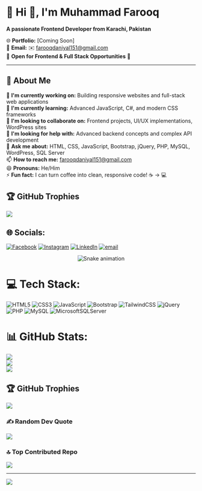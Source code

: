 # 💫 Hi 👋, I'm Muhammad Farooq  
**A passionate Frontend Developer from Karachi, Pakistan**

🌐 **Portfolio:** [Coming Soon]  
📧 **Email:** ✉️ farooqdaniyal151@gmail.com  
💼 **Open for Frontend & Full Stack Opportunities** 🚀

---

## 🚀 About Me

🔭 **I'm currently working on:** Building responsive websites and full-stack web applications  
🌱 **I'm currently learning:** Advanced JavaScript, C#, and modern CSS frameworks  
👯 **I'm looking to collaborate on:** Frontend projects, UI/UX implementations, WordPress sites  
🤔 **I'm looking for help with:** Advanced backend concepts and complex API development  
💬 **Ask me about:** HTML, CSS, JavaScript, Bootstrap, jQuery, PHP, MySQL, WordPress, SQL Server  
📫 **How to reach me:** farooqdaniyal151@gmail.com  
😄 **Pronouns:** He/Him  
⚡ **Fun fact:** I can turn coffee into clean, responsive code! ☕ → 💻

## 🏆 GitHub Trophies
![](https://github-profile-trophy.vercel.app/?username=farooqdaniyal&theme=radical&no-frame=false&no-bg=true&margin-w=4)
  
## 🌐 Socials:
[![Facebook](https://img.shields.io/badge/Facebook-%231877F2.svg?logo=Facebook&logoColor=white)](https://facebook.com/61582658026997) [![Instagram](https://img.shields.io/badge/Instagram-%23E4405F.svg?logo=Instagram&logoColor=white)](https://instagram.com/farooq_daniyal9) [![LinkedIn](https://img.shields.io/badge/LinkedIn-%230077B5.svg?logo=linkedin&logoColor=white)](https://linkedin.com/in/faroog-daniyal-905589362) [![email](https://img.shields.io/badge/Email-D14836?logo=gmail&logoColor=white)](mailto:farooqdaniyal151@gmail.com) 

<div align="center">
  <img src="https://profile-readme-generator.com/assets/snake.svg" alt="Snake animation" />
</div>

# 💻 Tech Stack:
![HTML5](https://img.shields.io/badge/html5-%23E34F26.svg?style=for-the-badge&logo=html5&logoColor=white) ![CSS3](https://img.shields.io/badge/css3-%231572B6.svg?style=for-the-badge&logo=css3&logoColor=white) ![JavaScript](https://img.shields.io/badge/javascript-%23323330.svg?style=for-the-badge&logo=javascript&logoColor=%23F7DF1E) ![Bootstrap](https://img.shields.io/badge/bootstrap-%238511FA.svg?style=for-the-badge&logo=bootstrap&logoColor=white) ![TailwindCSS](https://img.shields.io/badge/tailwindcss-%2338B2AC.svg?style=for-the-badge&logo=tailwind-css&logoColor=white) ![jQuery](https://img.shields.io/badge/jquery-%230769AD.svg?style=for-the-badge&logo=jquery&logoColor=white) ![PHP](https://img.shields.io/badge/php-%23777BB4.svg?style=for-the-badge&logo=php&logoColor=white) ![MySQL](https://img.shields.io/badge/mysql-4479A1.svg?style=for-the-badge&logo=mysql&logoColor=white) ![MicrosoftSQLServer](https://img.shields.io/badge/Microsoft%20SQL%20Server-CC2927?style=for-the-badge&logo=microsoft%20sql%20server&logoColor=white)
# 📊 GitHub Stats:
![](https://github-readme-stats.vercel.app/api?username=farooqdaniyal&theme=dark&hide_border=false&include_all_commits=true&count_private=false)<br/>
![](https://nirzak-streak-stats.vercel.app/?user=farooqdaniyal&theme=dark&hide_border=false)<br/>
![](https://github-readme-stats.vercel.app/api/top-langs/?username=farooqdaniyal&theme=dark&hide_border=false&include_all_commits=true&count_private=false&layout=compact)

## 🏆 GitHub Trophies
![](https://github-profile-trophy.vercel.app/?username=farooqdaniyal&theme=radical&no-frame=false&no-bg=true&margin-w=4)

### ✍️ Random Dev Quote
![](https://quotes-github-readme.vercel.app/api?type=horizontal&theme=radical)

### 🔝 Top Contributed Repo
![](https://github-contributor-stats.vercel.app/api?username=farooqdaniyal&limit=5&theme=dark&combine_all_yearly_contributions=true)

---
[![](https://visitcount.itsvg.in/api?id=farooqdaniyal&icon=0&color=0)](https://visitcount.itsvg.in)

<!-- Proudly created with GPRM ( https://gprm.itsvg.in ) -->
